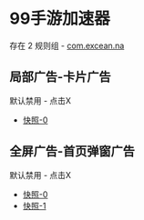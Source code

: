 # 99手游加速器

存在 2 规则组 - [com.excean.na](/src/apps/com.excean.na.ts)

## 局部广告-卡片广告

默认禁用 - 点击X

- [快照-0](https://i.gkd.li/import/13931051)

## 全屏广告-首页弹窗广告

默认禁用 - 点击X

- [快照-0](https://i.gkd.li/import/13930990)
- [快照-1](https://i.gkd.li/import/13932190)
